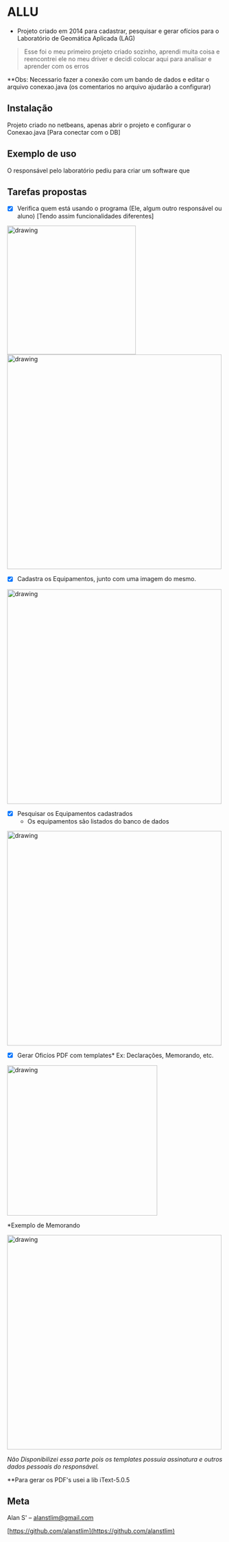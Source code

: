 # ALLU

* Projeto criado em 2014 para cadastrar, pesquisar e gerar ofícios para o Laboratório de Geomática Aplicada (LAG)

> Esse foi o meu primeiro projeto criado sozinho, aprendi muita coisa e reencontrei ele no meu driver e decidi colocar aqui para analisar e aprender com os erros

**Obs: Necessario fazer a conexão com um bando de dados e editar o arquivo conexao.java (os comentarios no arquivo ajudarão a configurar)

## Instalação

Projeto criado no netbeans, apenas abrir o projeto e configurar o Conexao.java [Para conectar com o DB]

## Exemplo de uso

O responsável pelo laboratório pediu para criar um software que

## Tarefas propostas
- [x] Verifica quem está usando o programa (Ele, algum outro responsável ou aluno) [Tendo assim funcionalidades diferentes]
 
 <img src="https://i.imgur.com/lgyqHrK.jpg" alt="drawing" width="300"/>
  
 <img src="https://i.imgur.com/wTpuZA1.jpg" alt="drawing" width="500"/>
  
- [x] Cadastra os Equipamentos, junto com uma imagem do mesmo.

 <img src="https://i.imgur.com/4NuyDxk.jpg" alt="drawing" width="500"/>
  
- [x] Pesquisar os Equipamentos cadastrados
  * Os equipamentos são listados do banco de dados
  
 <img src="https://i.imgur.com/C5QAUn4.jpg" alt="drawing" width="500"/>
  
- [x] Gerar Oficíos PDF com templates*  Ex: Declarações, Memorando, etc. 
 
 <img src="https://i.imgur.com/S73J26D.jpg" alt="drawing" width="350"/>
  
  *Exemplo de Memorando
  
 <img src="https://i.imgur.com/KbJC4n6.jpg" alt="drawing" width="500"/>
  
  *Não Disponibilizei essa parte pois os templates possuia assinatura e outros dados pessoais do responsável.*
  
  **Para gerar os PDF's usei a lib iText-5.0.5

## Meta

Alan S' – alanstlim@gmail.com

[https://github.com/alanstlim](https://github.com/alanstlim)
